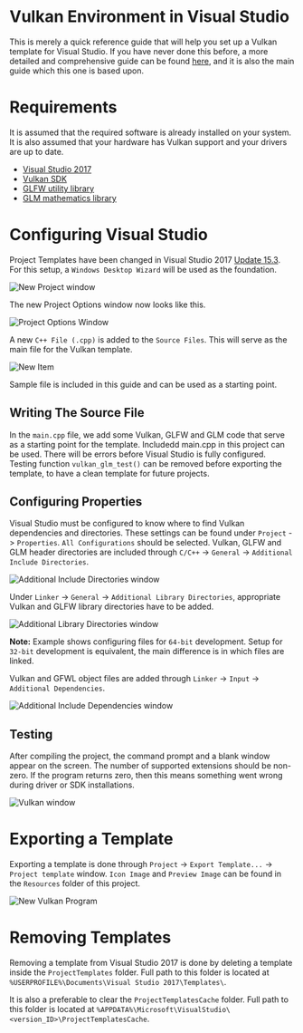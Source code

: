 # Vulkan Environment in Visual Studio
This is merely a quick reference guide that will help you set up a Vulkan template for Visual Studio. If you have never done this before, a more detailed and comprehensive guide can be found [here][1], and it is also the main guide which this one is based upon.

# Requirements
It is assumed that the required software is already installed on your system. It is also assumed that your hardware has Vulkan support and your drivers are up to date.

* [Visual Studio 2017][2]
* [Vulkan SDK][3]
* [GLFW utility library][4]
* [GLM mathematics library][5]

# Configuring Visual Studio

Project Templates have been changed in Visual Studio 2017 [Update 15.3][6]. For this setup, a ``Windows Desktop Wizard`` will be used as the foundation.

<img src="Screencaps/New_Project.png" alt="New Project window" />

The new Project Options window now looks like this.

<img src="Screencaps/Project_Options.png" alt="Project Options Window" />

A new ``C++ File (.cpp)`` is added to the ``Source Files``. This will serve as the main file for the Vulkan template.

<img src="Screencaps/New_Item.png" alt="New Item" />

Sample file is included in this guide and can be used as a starting point.

## Writing The Source File

In the ``main.cpp`` file, we add some Vulkan, GLFW and GLM code that serve as a starting point for the template. Includedd main.cpp in this project can be used. There will be errors before Visual Studio is fully configured. Testing function ``vulkan_glm_test()`` can be removed before exporting the template, to have a clean template for future projects.

## Configuring Properties

Visual Studio must be configured to know where to find Vulkan dependencies and directories. These settings can be found under ``Project`` -> ``Properties``. ``All Configurations`` should be selected. Vulkan, GLFW and GLM header directories are included through ``C/C++`` -> ``General`` -> ``Additional Include Directories``.

<img src="Screencaps/Additional_Include_Directories.png" alt="Additional Include Directories window" />

Under ``Linker`` -> ``General`` -> ``Additional Library Directories``, appropriate Vulkan and GLFW library directories have to be added.

<img src="Screencaps/Additional_Library_Directories.png" alt="Additional Library Directories window" />

**Note:** Example shows configuring files for ``64-bit`` development. Setup for ``32-bit`` development is equivalent, the main difference is in which files are linked.

Vulkan and GFWL object files are added through ``Linker`` -> ``Input`` -> ``Additional Dependencies``.

<img src="Screencaps/Additional_Dependencies.png" alt="Additional Include Dependencies window" />

## Testing

After compiling the project, the command prompt and a blank window appear on the screen. The number of supported extensions should be non-zero. If the program returns zero, then this means something went wrong during driver or SDK installations.

<img src="Screencaps/Compile_Test.png" alt="Vulkan window" />

# Exporting a Template

Exporting a template is done through ``Project`` -> ``Export Template...`` -> ``Project template`` window. ``Icon Image`` and ``Preview Image`` can be found in the ``Resources`` folder of this project.

<img src="Screencaps/New_Vulkan_Program.png" alt="New Vulkan Program" />

# Removing Templates

Removing a template from Visual Studio 2017 is done by deleting a template inside the ``ProjectTemplates`` folder. Full path to this folder is located at ``%USERPROFILE%\Documents\Visual Studio 2017\Templates\``.

It is also a preferable to clear the ``ProjectTemplatesCache`` folder. Full path to this folder is located at ``%APPDATA%\Microsoft\VisualStudio\<version_ID>\ProjectTemplatesCache``.

[1]: https://vulkan-tutorial.com/Development_environment "Development Environment - Vulkan Tutorial"
[2]: https://www.visualstudio.com/vs/ "Visual Studio IDE"
[3]: https://vulkan.lunarg.com/ "LunarXchange"
[4]: http://www.glfw.org/download.html "GLFW - Download"
[5]: https://glm.g-truc.net/0.9.8/index.html "OpenGL Mathematics"
[6]: https://blogs.msdn.microsoft.com/vcblog/2017/08/15/changes-to-project-templates-and-code-wizards-in-15-3/ "Changes to Project Templates and Code Wizards in 15.3"
